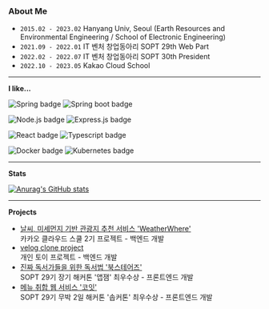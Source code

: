 ### About Me

- `2015.02 - 2023.02` Hanyang Univ, Seoul (Earth Resources and Environmental Engineering / School of Electronic Engineering)
- `2021.09 - 2022.01` IT 벤처 창업동아리 SOPT 29th Web Part
- `2022.02 - 2022.07` IT 벤처 창업동아리 SOPT 30th President
- `2022.10 - 2023.05` Kakao Cloud School


---
**I like...**

![Spring badge](https://img.shields.io/badge/-Spring-6DB33F?logo=Spring&logoColor=white&style=for-the-badge)
![Spring boot badge](https://img.shields.io/badge/-Spring%20Boot-6DB33F?logo=Spring%20Boot&logoColor=white&style=for-the-badge)

![Node.js badge](https://img.shields.io/badge/-Node.js-339933?logo=Node.js&logoColor=white&style=for-the-badge)
![Express.js badge](https://img.shields.io/badge/-Express-000000?logo=Express&logoColor=white&style=for-the-badge)

![React badge](https://img.shields.io/badge/-React-%2361DAFB?logo=React&logoColor=white&style=for-the-badge)
![Typescript badge](https://img.shields.io/badge/-TypeScript-%233178C6?logo=TypeScript&logoColor=white&style=for-the-badge)

![Docker badge](https://img.shields.io/badge/-Docker-2496ED?logo=Docker&logoColor=white&style=for-the-badge)
![Kubernetes badge](https://img.shields.io/badge/-Kubernetes-326CE5?logo=Kubernetes&logoColor=white&style=for-the-badge)

---
**Stats**

[![Anurag's GitHub stats](https://github-readme-stats.vercel.app/api?username=Gyuminn&show_icons=true&theme=tokyonight)](https://github.com/anuraghazra/github-readme-stats)

---
**Projects**
- [날씨, 미세먼지 기반 관광지 추천 서비스 'WeatherWhere'](https://github.com/WeatherWhere)\
  카카오 클라우드 스쿨 2기 프로젝트 - 백엔드 개발
- [velog clone project](https://github.com/Gyuminn/velog-clone-project)\
  개인 토이 프로젝트 - 백엔드 개발
- [진짜 독서가들을 위한 독서법 '북스테어즈'](https://github.com/TeamBookTez/booktez-client)\
  SOPT 29기 장기 해커톤 '앱잼' 최우수상 - 프론트엔드 개발
- [메뉴 취합 웹 서비스 '코잇'](https://github.com/CO-EAT/CO-EAT-CLIENT)\
  SOPT 29기 무박 2일 해커톤 '솝커톤' 최우수상 - 프론트엔드 개발
